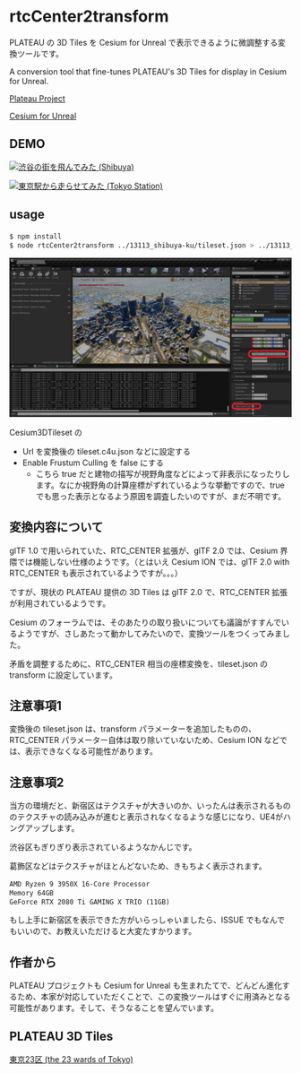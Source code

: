 # rtcCenter2transform

PLATEAU の 3D Tiles を Cesium for Unreal で表示できるように微調整する変換ツールです。

A conversion tool that fine-tunes PLATEAU's 3D Tiles for display in Cesium for Unreal.

[Plateau Project](https://www.mlit.go.jp/plateau/)

[Cesium for Unreal](https://cesium.com/platform/cesium-for-unreal/)


## DEMO

[![渋谷の街を飛んでみた (Shibuya)](https://img.youtube.com/vi/ynep8B1TuUE/0.jpg)](https://www.youtube.com/watch?v=ynep8B1TuUE)

[![東京駅から走らせてみた (Tokyo Station)](https://img.youtube.com/vi/UGqQjA7m864/0.jpg)](https://www.youtube.com/watch?v=UGqQjA7m864)

## usage

``` bash
$ npm install
$ node rtcCenter2transform ../13113_shibuya-ku/tileset.json > ../13113_shibuya-ku/tileset.c4u.json
```

![settings](./settings.png)

Cesium3DTileset の

+ Url を変換後の tileset.c4u.json などに設定する
+ Enable Frustum Culling を false にする
  + こちら true だと建物の描写が視野角度などによって非表示になったりします。なにか視野角の計算座標がずれているような挙動ですので、true でも思った表示となるよう原因を調査したいのですが、まだ不明です。

## 変換内容について

glTF 1.0 で用いられていた、RTC_CENTER 拡張が、glTF 2.0 では、Cesium 界隈では機能しない仕様のようです。（とはいえ Cesium ION では、glTF 2.0 with RTC_CENTER も表示されているようですが。。。）

ですが、現状の PLATEAU 提供の 3D Tiles は glTF 2.0 で、RTC_CENTER 拡張が利用されているようです。

Cesium のフォーラムでは、そのあたりの取り扱いについても議論がすすんでいるようですが、さしあたって動かしてみたいので、変換ツールをつくってみました。

矛盾を調整するために、RTC_CENTER 相当の座標変換を、tileset.json の transform に設定しています。

## 注意事項1

変換後の tileset.json は、transform パラメーターを追加したものの、RTC_CENTER パラメーター自体は取り除いていないため、Cesium ION などでは、表示できなくなる可能性があります。

## 注意事項2

当方の環境だと、新宿区はテクスチャが大きいのか、いったんは表示されるもののテクスチャの読み込みが進むと表示されなくなるような感じになり、UE4がハングアップします。

渋谷区もぎりぎり表示されているようなかんじです。

葛飾区などはテクスチャがほとんどないため、きもちよく表示されます。

```
AMD Ryzen 9 3950X 16-Core Processor
Memory 64GB 
GeForce RTX 2080 Ti GAMING X TRIO (11GB)
```

もし上手に新宿区を表示できた方がいらっしゃいましたら、ISSUE でもなんでもいいので、お教えいただけると大変たすかります。

## 作者から

PLATEAU プロジェクトも Cesium for Unreal も生まれたてで、どんどん進化するため、本家が対応していただくことで、この変換ツールはすぐに用済みとなる可能性があります。そして、そうなることを望んでいます。

## PLATEAU 3D Tiles

[東京23区 (the 23 wards of Tokyo)](https://www.geospatial.jp/ckan/dataset/plateau-tokyo23ku-3dtiles-2020)
